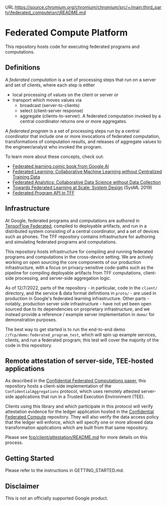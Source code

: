 URL:https://source.chromium.org/chromium/chromium/src/+/main:third_party\federated_compute\src\README.md
# Federated Compute Platform

This repository hosts code for executing federated programs and computations.

## Definitions

A *federated computation* is a set of processing steps that run on a server and
set of clients, where each step is either

*   local processing of values on the client or server or
*   transport which moves values via
    *   broadcast (server-to-clients)
    *   select (client-server response)
    *   aggregate (clients-to-server). A federated computation invoked by a
        central coordinator returns one or more aggregates.

A *federated program* is a set of processing steps run by a central coordinator
that include one or more invocations of federated computation, transformations
of computation results, and releases of aggregate values to the engineer/analyst
who invoked the program.

To learn more about these concepts, check out:

-   [Federated learning comic book from Google AI](http://g.co/federated)
-   [Federated Learning: Collaborative Machine Learning without Centralized
    Training
    Data](https://ai.googleblog.com/2017/04/federated-learning-collaborative.html)
-   [Federated Analytics: Collaborative Data Science without Data Collection](https://ai.googleblog.com/2020/05/federated-analytics-collaborative-data.html)
-   [Towards Federated Learning at Scale: System Design](https://arxiv.org/abs/1902.01046)
    (SysML 2019)
-   [Federated Program API in TFF](https://github.com/tensorflow/federated/blob/main/tensorflow_federated/python/program/README.md)

## Infrastructure

At Google, federated programs and computations are authored in
[TensorFlow Federated](http://tensorflow.org/federated), compiled to deployable
artifacts, and run in a distributed system consisting of a central coordinator,
and a set of devices such as phones. The TFF repository contains infrastructure
for authoring and simulating federated programs and computations.

This repository hosts infrastructure for compiling and running federated
programs and computations in the cross-device setting. We are actively working
on open sourcing the core components of our production infrastructure, with a
focus on privacy-sensitive code-paths such as the pipeline for compiling
deployable artifacts from TFF computations, client-side processing, and
server-side aggregation logic.

As of 12/7/2022, parts of the repository - in particular, code in the `client/`
directory, and the service & data format definitions in `proto/` - are used in
production in Google's federated learning infrastructure. Other parts - notably,
production server side infrastructure - have not yet been open sourced due to
its dependencies on proprietary infrastructure, and we instead provide a
reference / example server implementation in `demo/` for demonstration purposes.

The best way to get started is to run the end-to-end demo
`//fcp/demo:federated_program_test`, which will spin up example services,
clients, and run a federated program; this test will cover the majority of the
code in this repository.

## Remote attestation of server-side, TEE-hosted applications

As described in the
[Confidential Federated Computations paper](https://arxiv.org/abs/2404.10764),
this repository hosts a client-side implementation of the
`ConfidentialAggregations` protocol, which uses remotely attested server-side
applications that run in a Trusted Execution Environment (TEE).

Clients using this library and which participate in this protocol will verify
attestation evidence for the ledger application hosted in the
[Confidential Federated Compute](https://github.com/google-parfait/confidential-federated-compute)
repository. They will also verify the data access policy that the ledger will
enforce, which will specify one or more allowed data transformation applications
which are built from that same repository.

Please see [fcp/client/attestation/README.md](fcp/client/attestation/README.md)
for more details on this process.

## Getting Started

Please refer to the instructions in GETTING_STARTED.md.

## Disclaimer

This is not an officially supported Google product.

